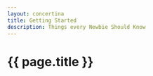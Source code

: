 ```yaml
---
layout: concertina
title: Getting Started
description: Things every Newbie Should Know
---
```


# {{ page.title }}

